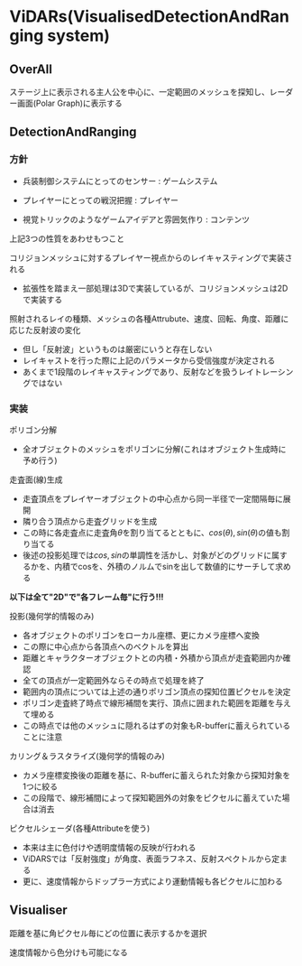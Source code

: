 # ViDARs(VisualisedDetectionAndRanging system)

## OverAll

ステージ上に表示される主人公を中心に、一定範囲のメッシュを探知し、レーダー画面(Polar Graph)に表示する

## DetectionAndRanging

### 方針

- 兵装制御システムにとってのセンサー : ゲームシステム

- プレイヤーにとっての戦況把握 : プレイヤー

- 視覚トリックのようなゲームアイデアと雰囲気作り : コンテンツ

上記3つの性質をあわせもつこと

コリジョンメッシュに対するプレイヤー視点からのレイキャスティングで実装される

- 拡張性を踏まえ一部処理は3Dで実装しているが、コリジョンメッシュは2Dで実装する

照射されるレイの種類、メッシュの各種Attrubute、速度、回転、角度、距離に応じた反射波の変化

- 但し「反射波」というものは厳密にいうと存在しない
- レイキャストを行った際に上記のパラメータから受信強度が決定される
- あくまで1段階のレイキャスティングであり、反射などを扱うレイトレーシングではない

### 実装

ポリゴン分解

- 全オブジェクトのメッシュをポリゴンに分解(これはオブジェクト生成時に予め行う)

走査面(線)生成

- 走査頂点をプレイヤーオブジェクトの中心点から同一半径で一定間隔毎に展開
- 隣り合う頂点から走査グリッドを生成
- この時に各走査点に走査角$\theta$を割り当てるとともに、$cos(\theta), sin(\theta)$の値も割り当てる
- 後述の投影処理では$cos, sin$の単調性を活かし、対象がどのグリッドに属するかを、内積でcosを、外積のノルムでsinを出して数値的にサーチして求める

**以下は全て"2D"で"各フレーム毎"に行う!!!**

投影(幾何学的情報のみ)

- 各オブジェクトのポリゴンをローカル座標、更にカメラ座標へ変換
- この際に中心点から各頂点へのベクトルを算出
- 距離とキャラクターオブジェクトとの内積・外積から頂点が走査範囲内か確認
- 全ての頂点が一定範囲外ならその時点で処理を終了
- 範囲内の頂点については上述の通りポリゴン頂点の探知位置ピクセルを決定
- ポリゴン走査終了時点で線形補間を実行、頂点に囲まれた範囲を距離を与えて埋める
- この時点では他のメッシュに隠れるはずの対象もR-bufferに蓄えられていることに注意

カリング＆ラスタライズ(幾何学的情報のみ)

- カメラ座標変換後の距離を基に、R-bufferに蓄えられた対象から探知対象を1つに絞る
- この段階で、線形補間によって探知範囲外の対象をピクセルに蓄えていた場合は消去

ピクセルシェーダ(各種Attributeを使う)

- 本来は主に色付けや透明度情報の反映が行われる
- ViDARSでは「反射強度」が角度、表面ラフネス、反射スペクトルから定まる
- 更に、速度情報からドップラー方式により運動情報も各ピクセルに加わる

## Visualiser

距離を基に角ピクセル毎にどの位置に表示するかを選択

速度情報から色分けも可能になる
